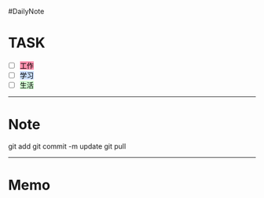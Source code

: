 #DailyNote 
# TASK
- [ ] <mark style="background: #FF5582A6;">工作</mark> 
- [ ] <mark style="background: #ADCCFFA6;">学习</mark> 
- [ ] <mark style="background: #BBFABBA6;">生活</mark> 

---

# Note
git add
git commit -m update
git pull



---

# Memo